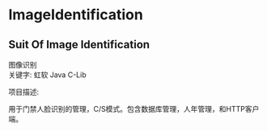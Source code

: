 # ImageIdentification
Suit Of Image Identification
-------------------------------

图像识别  
关键字:
虹软  Java  C-Lib

项目描述:

用于门禁人脸识别的管理，C/S模式。包含数据库管理，人年管理，和HTTP客户端。
